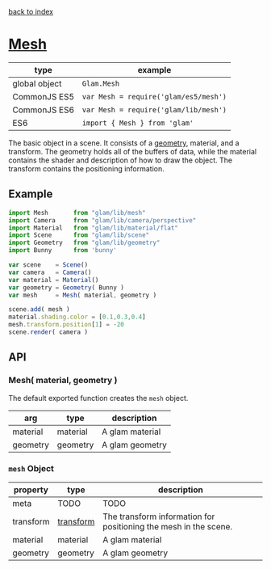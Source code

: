 [back to index](./)
# [Mesh](https://github.com/glamjs/glam/tree/master/lib/mesh)

| type          | example |
| ------------- | ------------------------------------- |
| global object | `Glam.Mesh`                           |
| CommonJS ES5  | `var Mesh = require('glam/es5/mesh')` |
| CommonJS ES6  | `var Mesh = require('glam/lib/mesh')` |
| ES6           | `import { Mesh } from 'glam'`         |

The basic object in a scene. It consists of a [geometry](./geometry.md), material, and a transform. The geometry holds all of the buffers of data, while the material contains the shader and description of how to draw the object. The transform contains the positioning information.

## Example

```js
import Mesh       from "glam/lib/mesh"
import Camera     from "glam/lib/camera/perspective"
import Material   from "glam/lib/material/flat"
import Scene      from "glam/lib/scene"
import Geometry   from "glam/lib/geometry"
import Bunny      from 'bunny'

var scene    = Scene()
var camera   = Camera()
var material = Material()
var geometry = Geometry( Bunny )
var mesh     = Mesh( material, geometry )

scene.add( mesh )
material.shading.color = [0.1,0.3,0.4]
mesh.transform.position[1] = -20
scene.render( camera )
```

## API

### Mesh( material, geometry )

The default exported function creates the `mesh` object. 

| arg      | type     | description |
| -------- | -------- | ----------- |
| material | material | A glam material |
| geometry | geometry | A glam geometry |

### `mesh` Object

| property     | type        | description |
| ------------ | ----------- | ----------- |
| meta         | TODO        | TODO        |
| transform    | [transform](./transform)   | The transform information for positioning the mesh in the scene. |
| material     | material    | A glam material |
| geometry     | geometry    | A glam geometry |